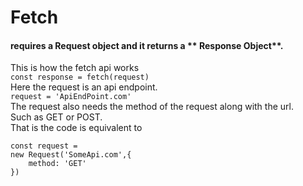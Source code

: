 # Fetch 
#### requires a  **Request object**  and it returns a ** Response Object**. 
This is how the fetch api works  
```const response = fetch(request)```  
Here the request is an api endpoint.  
```request = 'ApiEndPoint.com'```  
The request also needs the method of the request along with the url.  
Such as GET or POST.  
That is the code is equivalent to
```
const request = 
new Request('SomeApi.com',{
    method: 'GET'
})
```